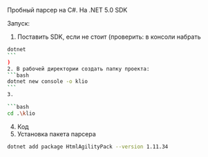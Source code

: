 Пробный парсер на C#. На .NET 5.0 SDK

Запуск:

1. Поставить SDK, если не стоит (проверить: в консоли набрать

````bash
dotnet
```
)
2. В рабочей директории создать папку проекта:
```bash
dotnet new console -o klio
```
3.

```bash
cd .\klio
````

4. Код
5. Установка пакета парсера

```bash
dotnet add package HtmlAgilityPack --version 1.11.34
```
